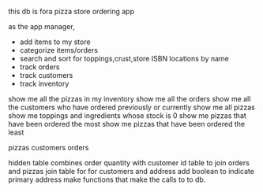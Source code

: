 this db is fora pizza  store ordering app

as the app manager,
- add items to my store
- categorize items/orders
- search and sort for toppings,crust,store  ISBN locations by name
- track orders
- track customers
- track inventory

show me all the pizzas in my inventory
show me all the orders
show me all the customers who have ordered previously or currently
show me all pizzas
show me toppings and ingredients whose stock is 0
show me pizzas that have been ordered the most
show me pizzas that have been ordered the least

pizzas
customers
orders

hidden table combines order quantity with customer id
table to join orders and pizzas
join table for for customers and address add boolean to indicate primary address
make functions that make the calls to to db.
